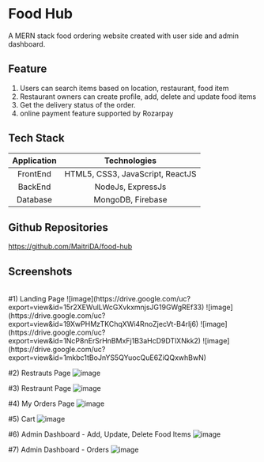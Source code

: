 # Food Hub
A MERN stack food ordering website created with user side and admin dashboard.

## Feature 
1) Users can search items based on location, restaurant, food item
2) Restaurant owners can create profile, add, delete and update food items
3) Get the delivery status of the order.
4) online payment feature supported by Rozarpay

## Tech Stack
| Application | Technologies |
| :------------: |:-------------:|
| FrontEnd | HTML5, CSS3, JavaScript, ReactJS |
| BackEnd  | NodeJs, ExpressJs |
| Database | MongoDB, Firebase |

## Github Repositories
https://github.com/MaitriDA/food-hub

## Screenshots
<br/>
#1) Landing Page
![image](https://drive.google.com/uc?export=view&id=15r2XEWulLWcGXvkxmnjsJG19GWgREf33)
![image](https://drive.google.com/uc?export=view&id=19XwPHMzTKChqXWi4RnoZjecVt-B4rIj6)
![image](https://drive.google.com/uc?export=view&id=1NcP8nErSrHnBMxFj1B3aHcD9DTlXNkk2)
![image](https://drive.google.com/uc?export=view&id=1mkbc1tBoJnYS5QYuocQuE6ZiQQxwhBwN)
<br/>

#2) Restrauts Page
![image](https://drive.google.com/uc?export=view&id=1jzjFgH-oFMMw21us7GKtXR1D9Vg53Rq8)

#3) Restraunt Page
![image](https://drive.google.com/uc?export=view&id=1KUAlYEg9feKVC2VciFcn02KSHJZ60Arb)

#4) My Orders Page
![image](https://drive.google.com/uc?export=view&id=1RnCG5xctWT4fLTXlB99cTqrOG_ippjwc)

#5) Cart
![image](https://drive.google.com/uc?export=view&id=1ueQejK0NU3CpCBfhmP3cIjlA3QMRE-7c)

#6) Admin Dashboard - Add, Update, Delete Food Items
![image](https://drive.google.com/uc?export=view&id=1gn3uufi93doghEDY_n7U-nZJDPrSYEOm)

#7) Admin Dashboard - Orders
![image](https://drive.google.com/uc?export=view&id=1w_nKw8N7TWuGWkQLgnXU5jik4a8zTire)
